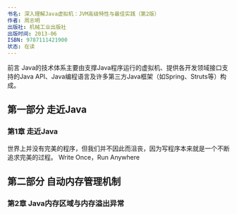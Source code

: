 ```yaml
---
书名: 深入理解Java虚拟机：JVM高级特性与最佳实践（第2版）
作者: 周志明
出版社: 机械工业出版社
出版时间: 2013-06
ISBN: 9787111421900
状态: 在读
---
```


前言
Java的技术体系主要由支撑Java程序运行的虚拟机、提供各开发领域接口支持的Java API、Java编程语言及许多第三方Java框架（如Spring、Struts等）构成。

## 第一部分 走近Java

### 第1章 走近Java
世界上并没有完美的程序，但我们并不因此而沮丧，因为写程序本来就是一个不断追求完美的过程。
Write Once，Run Anywhere

## 第二部分 自动内存管理机制

### 第2章 Java内存区域与内存溢出异常




